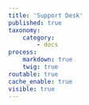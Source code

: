 ```yaml
---
title: 'Support Desk'
published: true
taxonomy:
    category:
        - docs
process:
    markdown: true
    twig: true
routable: true
cache_enable: true
visible: true
---
```


